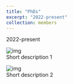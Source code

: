 ```yaml
---
title: "PhDs"
excerpt: "2022-present"
collection: members
---
```


2022-present

![img](/images/500x300.png)  
Short description 1

![img](/images/500x300.png)  
Short description 2
